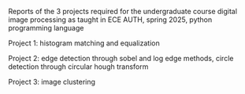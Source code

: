 Reports of the 3 projects required for the undergraduate course digital image processing as taught in ECE AUTH, spring 2025, python programming language

Project 1: histogram matching and equalization

Project 2: edge detection through sobel and log edge methods, circle detection through circular hough transform

Project 3: image clustering

